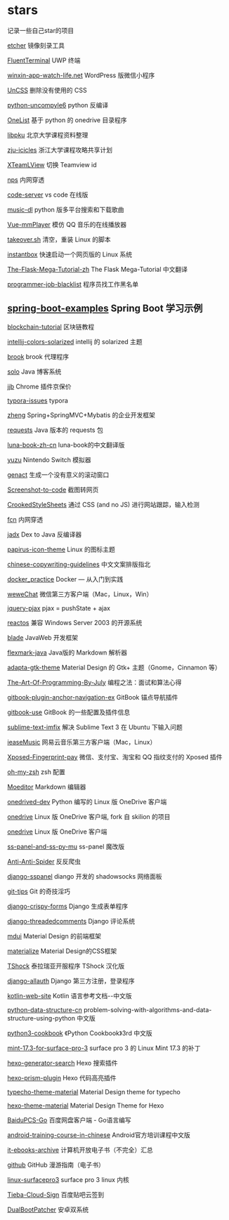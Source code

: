 # stars
记录一些自己star的项目

[etcher](https://github.com/balena-io/etcher) 镜像刻录工具

[FluentTerminal](https://github.com/felixse/FluentTerminal) UWP 终端

[winxin-app-watch-life.net](https://github.com/iamxjb/winxin-app-watch-life.net) WordPress 版微信小程序

[UnCSS](https://github.com/uncss/uncss) 删除没有使用的 CSS

[python-uncompyle6](https://github.com/rocky/python-uncompyle6) python 反编译

[OneList](https://github.com/0oVicero0/OneList) 基于 python 的 onedrive 目录程序

[libpku](https://github.com/lib-pku/libpku) 北京大学课程资料整理

[zju-icicles](https://github.com/QSCTech/zju-icicles) 浙江大学课程攻略共享计划

[XTeamLView](https://github.com/binbibi/XTeamLView) 切换 Teamview id

[nps](https://github.com/cnlh/nps) 内网穿透

[code-server](https://github.com/codercom/code-server) vs code 在线版

[music-dl](https://github.com/0xHJK/music-dl) python 版多平台搜索和下载歌曲

[Vue-mmPlayer](https://github.com/maomao1996/Vue-mmPlayer) 模仿 QQ 音乐的在线播放器

[takeover.sh](https://github.com/marcan/takeover.sh) 清空，重装 Linux 的脚本

[instantbox](https://github.com/instantbox/instantbox) 快速启动一个网页版的 Linux 系统

[The-Flask-Mega-Tutorial-zh](https://github.com/luhuisicnu/The-Flask-Mega-Tutorial-zh) The Flask Mega-Tutorial 中文翻译

[programmer-job-blacklist](https://github.com/shengxinjing/programmer-job-blacklist) 程序员找工作黑名单

[spring-boot-examples](https://github.com/ityouknow/spring-boot-examples) Spring Boot 学习示例
---







[blockchain-tutorial](https://github.com/liuchengxu/blockchain-tutorial) 区块链教程

[intellij-colors-solarized](https://github.com/jkaving/intellij-colors-solarized) intellij 的 solarized 主题

[brook](https://github.com/txthinking/brook) brook 代理程序

[solo](https://github.com/b3log/solo) Java 博客系统

[jjb](https://github.com/sunoj/jjb) Chrome 插件京保价

[typora-issues](https://github.com/typora/typora-issues) typora

[zheng](https://github.com/shuzheng/zheng) Spring+SpringMVC+Mybatis 的企业开发框架

[requests](https://github.com/hsiafan/requests) Java 版本的 requests 包

[luna-book-zh-cn](https://github.com/LunaCN/luna-book-zh-cn) luna-book的中文翻译版

[yuzu](https://github.com/yuzu-emu/yuzu) Nintendo Switch 模拟器

[genact](https://github.com/svenstaro/genact) 生成一个没有意义的滚动窗口

[Screenshot-to-code](https://github.com/emilwallner/Screenshot-to-code) 截图转网页

[CrookedStyleSheets](https://github.com/jbtronics/CrookedStyleSheets) 通过 CSS (and no JS) 进行网站跟踪，输入检测

[fcn](https://github.com/boywhp/fcn) 内网穿透

[jadx](https://github.com/skylot/jadx) Dex to Java 反编译器

[papirus-icon-theme](https://github.com/PapirusDevelopmentTeam/papirus-icon-theme) Linux 的图标主题

[chinese-copywriting-guidelines](https://github.com/mzlogin/chinese-copywriting-guidelines) 中文文案排版指北

[docker_practice](https://github.com/yeasy/docker_practice) Docker — 从入门到实践

[weweChat](https://github.com/trazyn/weweChat) 微信第三方客户端（Mac，Linux，Win）

[jquery-pjax](https://github.com/defunkt/jquery-pjax) pjax = pushState + ajax

[reactos](https://github.com/reactos/reactos) 兼容 Windows Server 2003 的开源系统

[blade](https://github.com/lets-blade/blade) JavaWeb 开发框架

[flexmark-java](https://github.com/vsch/flexmark-java) Java版的 Markdown 解析器

[adapta-gtk-theme](https://github.com/adapta-project/adapta-gtk-theme) Material Design 的 Gtk+ 主题（Gnome，Cinnamon 等）

[The-Art-Of-Programming-By-July](https://github.com/julycoding/The-Art-Of-Programming-By-July) 编程之法：面试和算法心得

[gitbook-plugin-anchor-navigation-ex](https://github.com/zq99299/gitbook-plugin-anchor-navigation-ex) GitBook 锚点导航插件

[gitbook-use](https://github.com/zhangjikai/gitbook-use) GitBook 的一些配置及插件信息

[sublime-text-imfix](https://github.com/lyfeyaj/sublime-text-imfix) 解决 Sublime Text 3 在 Ubuntu 下输入问题

[ieaseMusic](https://github.com/trazyn/ieaseMusic) 网易云音乐第三方客户端（Mac，Linux）

[Xposed-Fingerprint-pay](https://github.com/eritpchy/Xposed-Fingerprint-pay) 微信、支付宝、淘宝和 QQ 指纹支付的 Xposed 插件

[oh-my-zsh](https://github.com/robbyrussell/oh-my-zsh) zsh 配置

[Moeditor](https://github.com/Moeditor/Moeditor) Markdown 编辑器

[onedrived-dev](https://github.com/xybu/onedrived-dev) Python 编写的 Linux 版 OneDrive 客户端


[onedrive](https://github.com/abraunegg/onedrive) Linux 版 OneDrive 客户端, fork 自 skilion 的项目

[onedrive](https://github.com/skilion/onedrive) Linux 版 OneDrive 客户端

[ss-panel-and-ss-py-mu](https://github.com/mmmwhy/ss-panel-and-ss-py-mu/tree/master) ss-panel 魔改版

[Anti-Anti-Spider](https://github.com/luyishisi/Anti-Anti-Spider) 反反爬虫

[django-sspanel](https://github.com/Ehco1996/django-sspanel) diango 开发的 shadowsocks 网络面板

[git-tips](https://github.com/521xueweihan/git-tips) Git 的奇技淫巧

[django-crispy-forms](https://github.com/django-crispy-forms/django-crispy-forms) Django 生成表单程序

[django-threadedcomments](https://github.com/HonzaKral/django-threadedcomments) Django 评论系统

[mdui](https://github.com/zdhxiong/mdui) Material Design 的前端框架

[materialize](https://github.com/Dogfalo/materialize) Material Design的CSS框架

[TShock](https://github.com/mistzzt/TShock) 泰拉瑞亚开服程序 TShock 汉化版

[django-allauth](https://github.com/pennersr/django-allauth) Django 第三方注册，登录程序

[kotlin-web-site](https://github.com/LiYing2010/kotlin-web-site) Kotlin 语言参考文档--中文版 

[python-data-structure-cn](https://github.com/facert/python-data-structure-cn) problem-solving-with-algorithms-and-data-structure-using-python 中文版

[python3-cookbook](https://github.com/yidao620c/python3-cookbook) 《Python Cookbook》3rd 中文版

[mint-17.3-for-surface-pro-3](https://github.com/tiggerite/mint-17.3-for-surface-pro-3) surface pro 3 的 Linux Mint 17.3 的补丁

[hexo-generator-search](https://github.com/wzpan/hexo-generator-search) Hexo 搜索插件

[hexo-prism-plugin](https://github.com/ele828/hexo-prism-plugin) Hexo 代码高亮插件

[typecho-theme-material](https://github.com/idawnlight/typecho-theme-material) Material Design theme for typecho

[hexo-theme-material](https://github.com/viosey/hexo-theme-material)  Material Design Theme for Hexo

[BaiduPCS-Go](https://github.com/iikira/BaiduPCS-Go) 百度网盘客户端 - Go语言编写

[android-training-course-in-chinese](https://github.com/kesenhoo/android-training-course-in-chinese) Android官方培训课程中文版

[it-ebooks-archive](https://github.com/it-ebooks/it-ebooks-archive)  计算机开放电子书（不完全）汇总

[github](https://github.com/phodal/github) GitHub 漫游指南（电子书）

[linux-surfacepro3](https://github.com/matthewwardrop/linux-surfacepro3) surface pro 3 linux 内核

[Tieba-Cloud-Sign](https://github.com/MoeNetwork/Tieba-Cloud-Sign) 百度贴吧云签到

[DualBootPatcher](https://github.com/chenxiaolong/DualBootPatcher) 安卓双系统
